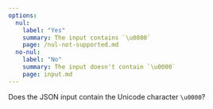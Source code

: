 ```yaml
---
options:
  nul:
    label: "Yes"
    summary: The input contains `\u0000`
    page: /nul-not-supported.md
  no-nul:
    label: "No"
    summary: The input doesn't contain `\u0000`
    page: input.md
---
```


Does the JSON input contain the Unicode character `\u0000`?
